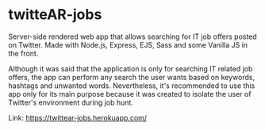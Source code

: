 # twitteAR-jobs

Server-side rendered web app that allows searching for IT job offers posted on Twitter. Made with Node.js, Express, EJS, Sass and some Vanilla JS in the front.

Although it was said that the application is only for searching IT related job offers, the app can perform any search the user wants based on keywords, hashtags and unwanted words. Nevertheless, it's recommended to use this app only for its main purpose because it was created to isolate the user of Twitter's environment during job hunt.

Link: https://twittear-jobs.herokuapp.com/
